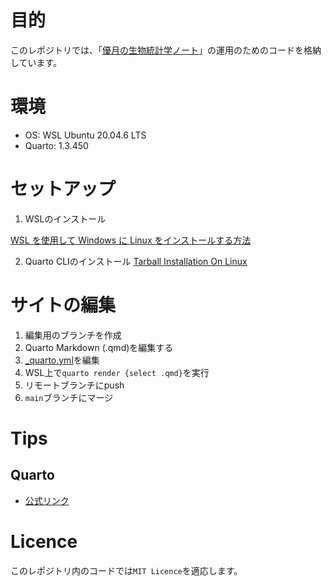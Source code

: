 # 目的

このレポジトリでは、「[優月の生物統計学ノート](https://yasuih777.github.io/)」の運用のためのコードを格納しています。

# 環境

- OS: WSL Ubuntu 20.04.6 LTS
- Quarto: 1.3.450  

# セットアップ

1. WSLのインストール

[WSL を使用して Windows に Linux をインストールする方法](https://learn.microsoft.com/ja-jp/windows/wsl/install)

2. Quarto CLIのインストール
[Tarball Installation On Linux](https://quarto.org/docs/download/tarball.html)

# サイトの編集

1. 編集用のブランチを作成
1. Quarto Markdown (.qmd)を編集する
1. [_quarto.yml](./_quarto.yml)を編集
1. WSL上で`quarto render {select .qmd}`を実行
1. リモートブランチにpush
1. `main`ブランチにマージ

# Tips

## Quarto
- [公式リンク](https://quarto.org/)

# Licence

このレポジトリ内のコードでは`MIT Licence`を適応します。